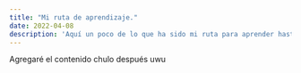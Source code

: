 ```yaml
---
title: "Mi ruta de aprendizaje."
date: 2022-04-08
description: 'Aquí un poco de lo que ha sido mi ruta para aprender hasta hoy uwu.'
---
```


Agregaré el contenido chulo después uwu
